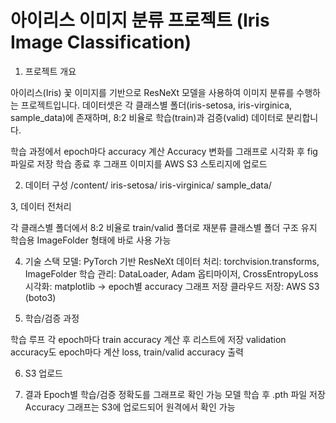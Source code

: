 # 아이리스 이미지 분류 프로젝트 (Iris Image Classification)

1. 프로젝트 개요

아이리스(Iris) 꽃 이미지를 기반으로 ResNeXt 모델을 사용하여 이미지 분류를 수행하는 프로젝트입니다.
데이터셋은 각 클래스별 폴더(iris-setosa, iris-virginica, sample_data)에 존재하며, 8:2 비율로 학습(train)과 검증(valid) 데이터로 분리합니다.

학습 과정에서 epoch마다 accuracy 계산
Accuracy 변화를 그래프로 시각화 후 fig 파일로 저장
학습 종료 후 그래프 이미지를 AWS S3 스토리지에 업로드

2. 데이터 구성
/content/
    iris-setosa/
    iris-virginica/
    sample_data/

3, 데이터 전처리

각 클래스별 폴더에서 8:2 비율로 train/valid 폴더로 재분류
클래스별 폴더 구조 유지
학습용 ImageFolder 형태에 바로 사용 가능

4. 기술 스택
모델: PyTorch 기반 ResNeXt
데이터 처리: torchvision.transforms, ImageFolder
학습 관리: DataLoader, Adam 옵티마이저, CrossEntropyLoss
시각화: matplotlib → epoch별 accuracy 그래프 저장
클라우드 저장: AWS S3 (boto3)

5. 학습/검증 과정

학습 루프
각 epoch마다 train accuracy 계산 후 리스트에 저장
validation accuracy도 epoch마다 계산
loss, train/valid accuracy 출력

6. S3 업로드

7. 결과
Epoch별 학습/검증 정확도를 그래프로 확인 가능
모델 학습 후 .pth 파일 저장
Accuracy 그래프는 S3에 업로드되어 원격에서 확인 가능
